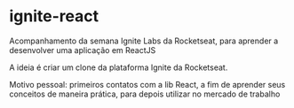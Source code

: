 # ignite-react

Acompanhamento da semana Ignite Labs da Rocketseat, para aprender a desenvolver uma aplicação em ReactJS

A ideia é criar um clone da plataforma Ignite da Rocketseat.

Motivo pessoal: primeiros contatos com a lib React, a fim de aprender seus conceitos de maneira prática, para depois utilizar no mercado de trabalho